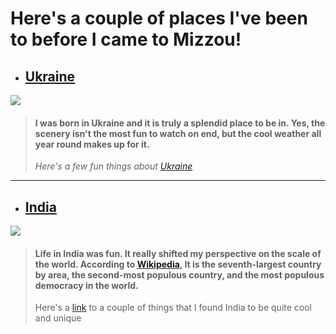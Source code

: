 # Here's a couple of places I've been to before I came to Mizzou!
* ## [Ukraine](https://en.wikipedia.org/wiki/Ukraine)
![](https://upload.wikimedia.org/wikipedia/commons/thumb/4/49/Flag_of_Ukraine.svg/510px-Flag_of_Ukraine.svg.png)
>#### I was born in Ukraine and it is truly a splendid place to be in. Yes, the scenery isn't the most fun to watch on end, but the cool weather all year round makes up for it. 
> *Here's a few fun things about [Ukraine](https://www.telegraph.co.uk/travel/destinations/europe/ukraine/articles/amazing-fact-you-probably-didnt-know-about-ukraine/)*
---

* ## [India](https://en.wikipedia.org/wiki/India)
![](https://upload.wikimedia.org/wikipedia/en/thumb/4/41/Flag_of_India.svg/250px-Flag_of_India.svg.png)
>#### Life in India was fun. It really shifted my perspective on the scale of the world. According to [Wikipedia](https://en.wikipedia.org/wiki/India), It is the seventh-largest country by area, the second-most populous country, and the most populous democracy in the world.
> Here's a [link](https://www.scoopwhoop.com/inothernews/interesting-india/) to a couple of things that I found India to be quite cool and unique
  
  

